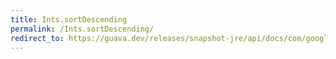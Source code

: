 ```yaml
---
title: Ints.sortDescending
permalink: /Ints.sortDescending/
redirect_to: https://guava.dev/releases/snapshot-jre/api/docs/com/google/common/primitives/Ints.html#sortDescending-int:A-
---
```

